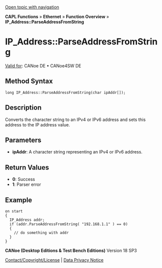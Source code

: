 [Open topic with navigation](../../../../../CANoeDEFamily.htm#Topics/CAPLFunctions/IP/Methods/CAPLfunctionParseAddressFromString.md)

**CAPL Functions** » **Ethernet** » **Function Overview** » **IP_Address::ParseAddressFromString**

# IP_Address::ParseAddressFromString

[Valid for](../../../Shared/FeatureAvailability.md):  CANoe DE • CANoe4SW DE

## Method Syntax

```plaintext
long IP_Address::ParseAddressFromString(char ipAddr[]);
```

## Description

Converts the character string to an IPv4 or IPv6 address and sets this address to the IP address value.

## Parameters

- **ipAddr**: A character string representing an IPv4 or IPv6 address.

## Return Values

- **0**: Success
- **1**: Parser error

## Example

```plaintext
on start
{
  IP_Address addr;
  if (addr.ParseAddressFromString( "192.168.1.1" ) == 0)
  {
    // do something with addr
  }
}
```

**CANoe (Desktop Editions & Test Bench Editions)** Version 18 SP3

[Contact/Copyright/License](../../../Shared/ContactCopyrightLicense.md) | [Data Privacy Notice](https://www.vector.com/int/en/company/get-info/privacy-policy/)
